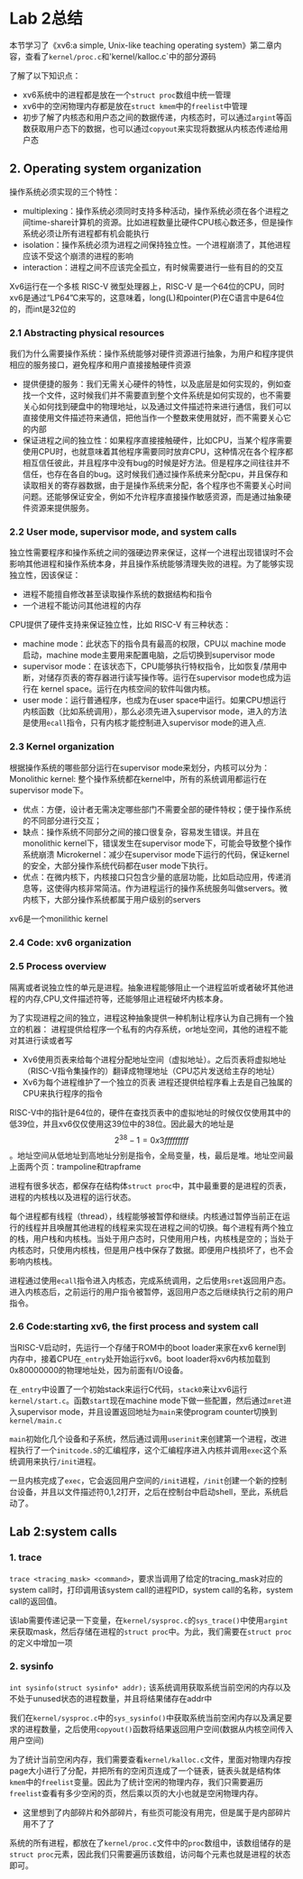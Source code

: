 # Lab 2总结
本节学习了《xv6:a simple, Unix-like teaching operating system》第二章内容，查看了`kernel/proc.c`和'kernel/kalloc.c`中的部分源码

了解了以下知识点：
- xv6系统中的进程都是放在一个`struct proc`数组中统一管理
- xv6中的空闲物理内存都是放在`struct kmem`中的`freelist`中管理
- 初步了解了内核态和用户态之间的数据传递，内核态时，可以通过`argint`等函数获取用户态下的数据，也可以通过`copyout`来实现将数据从内核态传递给用户态

## 2. Operating system organization

操作系统必须实现的三个特性：

- multiplexing：操作系统必须同时支持多种活动，操作系统必须在各个进程之间time-share计算机的资源。比如进程数量比硬件CPU核心数还多，但是操作系统必须让所有进程都有机会能执行
- isolation：操作系统必须为进程之间保持独立性。一个进程崩溃了，其他进程应该不受这个崩溃的进程的影响
- interaction：进程之间不应该完全孤立，有时候需要进行一些有目的的交互

Xv6运行在一个多核 RISC-V 微型处理器上，RISC-V 是一个64位的CPU，同时xv6是通过“LP64”C来写的，这意味着，long(L)和pointer(P)在C语言中是64位的，而int是32位的




### 2.1 Abstracting physical resources

我们为什么需要操作系统：操作系统能够对硬件资源进行抽象，为用户和程序提供相应的服务接口，避免程序和用户直接接触硬件资源

- 提供便捷的服务：我们无需关心硬件的特性，以及底层是如何实现的，例如查找一个文件，这时候我们并不需要直到整个文件系统是如何实现的，也不需要关心如何找到硬盘中的物理地址，以及通过文件描述符来进行通信，我们可以直接使用文件描述符来通信，把他当作一个整数来使用就好，而不需要关心它的内部
- 保证进程之间的独立性：如果程序直接接触硬件，比如CPU，当某个程序需要使用CPU时，也就意味着其他程序需要同时放弃CPU，这种情况在各个程序都相互信任彼此，并且程序中没有bug的时候是好方法。但是程序之间往往并不信任，也存在各自的bug。这时候我们通过操作系统来分配cpu，并且保存和读取相关的寄存器数据，由于是操作系统来分配，各个程序也不需要关心时间问题。还能够保证安全，例如不允许程序直接操作敏感资源，而是通过抽象硬件资源来提供服务。




### 2.2 User mode, supervisor mode, and system calls

独立性需要程序和操作系统之间的强硬边界来保证，这样一个进程出现错误时不会影响其他进程和操作系统本身，并且操作系统能够清理失败的进程。为了能够实现独立性，因该保证：

- 进程不能擅自修改甚至读取操作系统的数据结构和指令
- 一个进程不能访问其他进程的内存

CPU提供了硬件支持来保证独立性，比如 RISC-V 有三种状态：

- machine mode：此状态下的指令具有最高的权限，CPU以 machine mode启动，machine mode主要用来配置电脑，之后切换到supervisor mode
- supervisor mode：在该状态下，CPU能够执行特权指令，比如恢复/禁用中断，对储存页表的寄存器进行读写操作等。运行在supervisor mode也成为运行在 kernel space。运行在内核空间的软件叫做内核。
- user mode：运行普通程序，也成为在user space中运行。如果CPU想运行内核函数（比如系统调用），那么必须先进入supervisor mode，进入的方法是使用```ecall```指令，只有内核才能控制进入supervisor mode的进入点.



### 2.3 Kernel organization

根据操作系统的哪些部分运行在supervisor mode来划分，内核可以分为：
Monolithic kernel: 整个操作系统都在kernel中，所有的系统调用都运行在supervisor mode下。

- 优点：方便，设计者无需决定哪些部门不需要全部的硬件特权；便于操作系统的不同部分进行交互；
- 缺点：操作系统不同部分之间的接口很复杂，容易发生错误。并且在monolithic kernel下，错误发生在supervisor mode下，可能会导致整个操作系统崩溃
    Microkernel：减少在supervisor mode下运行的代码，保证kernel的安全，大部分操作系统代码都在user mode下执行。
- 优点：在微内核下，内核接口只包含少量的底层功能，比如启动应用，传递消息等，这使得内核非常简洁。作为进程运行的操作系统服务叫做servers。微内核下，大部分操作系统都属于用户级别的servers

xv6是一个monilithic kernel



### 2.4 Code: xv6 organization



### 2.5 Process overview

隔离或者说独立性的单元是进程。抽象进程能够阻止一个进程监听或者破坏其他进程的内存,CPU,文件描述符等，还能够阻止进程破坏内核本身。

为了实现进程之间的独立，进程这种抽象提供一种机制让程序认为自己拥有一个独立的机器：
进程提供给程序一个私有的内存系统，or地址空间，其他的进程不能对其进行读或者写

- Xv6使用页表来给每个进程分配地址空间（虚拟地址）。之后页表将虚拟地址（RISC-V指令集操作的）翻译成物理地址（CPU芯片发送给主存的地址）
- Xv6为每个进程维护了一个独立的页表
    进程还提供给程序看上去是自己独属的CPU来执行程序的指令

RISC-V中的指针是64位的，硬件在查找页表中的虚拟地址的时候仅仅使用其中的低39位，并且xv6仅仅使用这39位中的38位。因此最大的地址是$$2^38 - 1 = 0x3fffffffff$$。地址空间从低地址到高地址分别是指令，全局变量，栈，最后是堆。地址空间最上面两个页：trampoline和trapframe

进程有很多状态，都保存在结构体`struct proc`中，其中最重要的是进程的页表，进程的内核栈以及进程的运行状态。

每个进程都有线程（thread），线程能够被暂停和继续。内核通过暂停当前正在运行的线程并且唤醒其他进程的线程来实现在进程之间的切换。每个进程有两个独立的栈，用户栈和内核栈。当处于用户态时，只使用用户栈，内核栈是空的；当处于内核态时，只使用内核栈，但是用户栈中保存了数据。即便用户栈损坏了，也不会影响内核栈。

进程通过使用`ecall`指令进入内核态，完成系统调用，之后使用`sret`返回用户态。进入内核态后，之前运行的用户指令被暂停，返回用户态之后继续执行之前的用户指令。



### 2.6 Code:starting xv6, the first process and system call

当RISC-V启动时，先运行一个存储于ROM中的boot loader来家在xv6 kernel到内存中，接着CPU在`_entry`处开始运行xv6。boot loader将xv6内核加载到0x80000000的物理地址处，因为前面有I/O设备。

在`_entry`中设置了一个初始stack来运行C代码，`stack0`来让xv6运行`kernel/start.c`。函数`start`现在machine mode下做一些配置，然后通过`mret`进入supervisor mode，并且设置返回地址为`main`来使program counter切换到`kernel/main.c`

`main`初始化几个设备和子系统，然后通过调用`userinit`来创建第一个进程，改进程执行了一个`initcode.S`的汇编程序，这个汇编程序进入内核并调用`exec`这个系统调用来执行`/init`进程。

一旦内核完成了`exec`，它会返回用户空间的`/init`进程，`/init`创建一个新的控制台设备，并且以文件描述符0,1,2打开，之后在控制台中启动shell，至此，系统启动了。



## Lab 2:system calls

### 1. trace

`trace <tracing_mask> <command>`，要求当调用了给定的tracing_mask对应的system call时，打印调用该system call的进程PID，system call的名称，system call的返回值。

该lab需要传递记录一下变量，在`kernel/sysproc.c`的`sys_trace()`中使用`argint`来获取mask，然后存储在进程的`struct proc`中。为此，我们需要在`struct proc`的定义中增加一项


### 2. sysinfo

`int sysinfo(struct sysinfo* addr);`
该系统调用获取系统当前空闲的内存以及不处于unused状态的进程数量，并且将结果储存在addr中

我们在`kernel/sysproc.c`中的`sys_sysinfo()`中获取系统当前空闲内存以及满足要求的进程数量，之后使用`copyout()`函数将结果返回用户空间(数据从内核空间传入用户空间)

为了统计当前空闲内存，我们需要查看`kernel/kalloc.c`文件，里面对物理内存按page大小进行了分配，并把所有的空闲页连成了一个链表，链表头就是结构体`kmem`中的`freelist`变量。因此为了统计空闲的物理内存，我们只需要遍历`freelist`查看有多少空闲的页，然后乘以页的大小也就是空闲物理内存。

- 这里想到了内部碎片和外部碎片，有些页可能没有用完，但是属于是内部碎片用不了了

系统的所有进程，都放在了`kernel/proc.c`文件中的`proc`数组中，该数组储存的是`struct proc`元素，因此我们只需要遍历该数组，访问每个元素也就是进程的状态即可。
